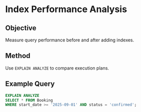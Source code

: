 # Index Performance Analysis

## Objective
Measure query performance before and after adding indexes.

## Method
Use `EXPLAIN ANALYZE` to compare execution plans.

## Example Query
```sql
EXPLAIN ANALYZE
SELECT * FROM Booking
WHERE start_date >= '2025-09-01' AND status = 'confirmed';